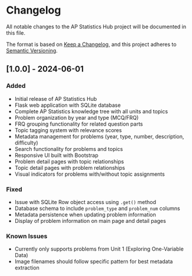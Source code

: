 # Changelog

All notable changes to the AP Statistics Hub project will be documented in this file.

The format is based on [Keep a Changelog](https://keepachangelog.com/en/1.0.0/),
and this project adheres to [Semantic Versioning](https://semver.org/spec/v2.0.0.html).

## [1.0.0] - 2024-06-01

### Added
- Initial release of AP Statistics Hub
- Flask web application with SQLite database
- Complete AP Statistics knowledge tree with all units and topics
- Problem organization by year and type (MCQ/FRQ)
- FRQ grouping functionality for related question parts
- Topic tagging system with relevance scores
- Metadata management for problems (year, type, number, description, difficulty)
- Search functionality for problems and topics
- Responsive UI built with Bootstrap
- Problem detail pages with topic relationships
- Topic detail pages with problem relationships
- Visual indicators for problems with/without topic assignments

### Fixed
- Issue with SQLite Row object access using `.get()` method
- Database schema to include `problem_type` and `problem_num` columns
- Metadata persistence when updating problem information
- Display of problem information on main page and detail pages

### Known Issues
- Currently only supports problems from Unit 1 (Exploring One-Variable Data)
- Image filenames should follow specific pattern for best metadata extraction 